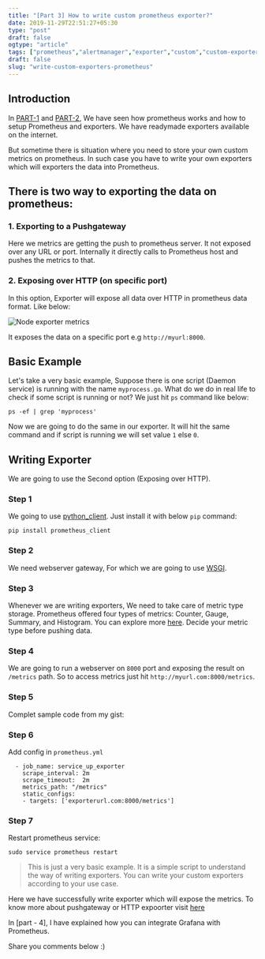 ```yaml
---
title: "[Part 3] How to write custom prometheus exporter?"
date: 2019-11-29T22:51:27+05:30
type: "post"
draft: false
ogtype: "article"
tags: ["prometheus","alertmanager","exporter","custom","custom-exporter"]
draft: false
slug: "write-custom-exporters-prometheus"
---
```


## Introduction

In [PART-1](https://ashish.one/blogs/setup-prometheus-and-exporters/) and [PART-2](https://ashish.one/blogs/setup-alertmanager/), We have seen how prometheus works and how to setup Prometheus and exporters. We have readymade exporters available on the internet. 

But sometime there is situation where you need to store your own custom metrics on prometheus. In such case you have to write your own exporters which will exporters the data into Prometheus. 

## There is two way to exporting the data on prometheus:

### 1. Exporting to a Pushgateway

Here we metrics are getting the push to prometheus server. It not exposed over any URL or port. Internally it directly calls to Prometheus host and pushes the metrics to that. 


### 2. Exposing over HTTP (on specific port)

In this option, Exporter will expose all data over HTTP in prometheus data format. Like below: 

![Node exporter metrics](/img/prometheus-setup/node_exporter_metrics.png)

It exposes the data on a specific port e.g `http://myurl:8000`.


## Basic Example
Let's take a very basic example, Suppose there is one script (Daemon service) is running with the name `myprocess.go`. What do we do in real life to check if some script is running or not? We just hit `ps` command like below:

`ps -ef | grep 'myprocess'`  

Now we are going to do the same in our exporter. It will hit the same command and if script is running we will set value `1` else `0`. 

## Writing Exporter

We are going to use the Second option (Exposing over HTTP). 

### Step 1

We going to use [python_client](https://github.com/prometheus/client_python). Just install it with below `pip` command:

`pip install prometheus_client`

### Step 2

We need webserver gateway, For which we are going to use [WSGI](https://www.python.org/dev/peps/pep-0333/).

### Step 3

Whenever we are writing exporters, We need to take care of metric type storage. Prometheus offered four types of metrics: Counter, Gauge, Summary, and Histogram. You can explore more [here](https://github.com/prometheus/client_python#instrumenting). Decide your metric type before pushing data.

### Step 4

We are going to run a webserver on `8000` port and exposing the result on `/metrics` path. So to access metrics just hit `http://myurl.com:8000/metrics`.

### Step 5

Complet sample code from my gist:

<script src="https://gist.github.com/ashishtiwari1993/7fca576c55cce93b8b980cdfcc420744.js"></script>

### Step 6 

Add config in `prometheus.yml`

```
  - job_name: service_up_exporter
    scrape_interval: 2m
    scrape_timeout:  2m
    metrics_path: "/metrics"
    static_configs:
    - targets: ['exporterurl.com:8000/metrics']
```

### Step 7

Restart prometheus service:

`sudo service prometheus restart`  
 
  
> This is just a very basic example. It is a simple script to understand the way of writing exporters. You can write your custom exporters according to your use case.

Here we have successfully write exporter which will expose the metrics. To know more about pushgateway or HTTP expoorter visit [here](https://github.com/prometheus/client_python#instrumenting)

In [part - 4], I have explained how you can integrate Grafana with Prometheus.

Share you comments below :) 

<script src="https://utteranc.es/client.js"
        repo="ashishtiwari1993/ashish.one"
        issue-term="title"
        label="Comment"
        theme="github-light"
        crossorigin="anonymous"
        async>
</script>

